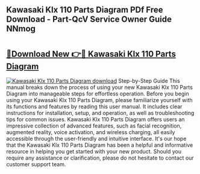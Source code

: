 ## Kawasaki Klx 110 Parts Diagram PDf Free Download - Part-QcV Service Owner Guide NNmog

# <h2><a href="http://dfjjia.blite.top/?on=Kawasaki+Klx+110+Parts+Diagram">🔗Download New 👉🔴 Kawasaki Klx 110 Parts Diagram</a></h2>

[![Kawasaki Klx 110 Parts Diagram download](https://i.imgur.com/lujVjoI.png)](http://dfjjia.blite.top/?on=Kawasaki+Klx+110+Parts+Diagram)
Step-by-Step Guide This manual breaks down the process of using your new Kawasaki Klx 110 Parts Diagram into manageable steps for effortless operation. Before you begin using your Kawasaki Klx 110 Parts Diagram, please familiarize yourself with its functions and features by reading this user manual. It includes clear instructions for installation, setup, and operation, as well as troubleshooting tips for common issues. Kawasaki Klx 110 Parts Diagram offers users an impressive collection of advanced features, such as facial recognition, augmented reality, voice activation, and wireless charging, all easily accessible through the user-friendly and intuitive interface. It's our hope that the Kawasaki Klx 110 Parts Diagram has been a helpful and informative resource in helping you get started with your new product. Should you require any assistance or clarification, please do not hesitate to contact our customer support team.
